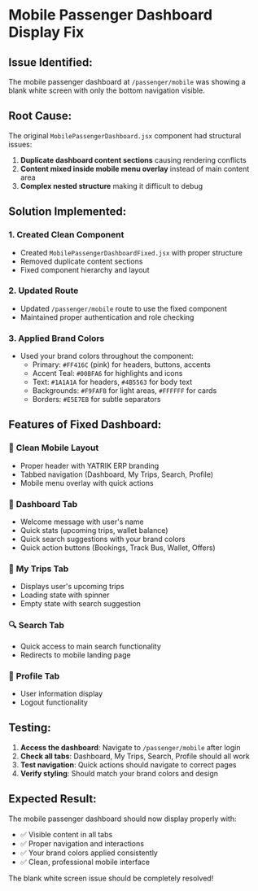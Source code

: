 # Mobile Passenger Dashboard Display Fix

## Issue Identified:
The mobile passenger dashboard at `/passenger/mobile` was showing a blank white screen with only the bottom navigation visible.

## Root Cause:
The original `MobilePassengerDashboard.jsx` component had structural issues:
1. **Duplicate dashboard content sections** causing rendering conflicts
2. **Content mixed inside mobile menu overlay** instead of main content area
3. **Complex nested structure** making it difficult to debug

## Solution Implemented:

### 1. **Created Clean Component**
- Created `MobilePassengerDashboardFixed.jsx` with proper structure
- Removed duplicate content sections
- Fixed component hierarchy and layout

### 2. **Updated Route**
- Updated `/passenger/mobile` route to use the fixed component
- Maintained proper authentication and role checking

### 3. **Applied Brand Colors**
- Used your brand colors throughout the component:
  - Primary: `#FF416C` (pink) for headers, buttons, accents
  - Accent Teal: `#00BFA6` for highlights and icons
  - Text: `#1A1A1A` for headers, `#4B5563` for body text
  - Backgrounds: `#F9FAFB` for light areas, `#FFFFFF` for cards
  - Borders: `#E5E7EB` for subtle separators

## Features of Fixed Dashboard:

### 📱 **Clean Mobile Layout**
- Proper header with YATRIK ERP branding
- Tabbed navigation (Dashboard, My Trips, Search, Profile)
- Mobile menu overlay with quick actions

### 🎯 **Dashboard Tab**
- Welcome message with user's name
- Quick stats (upcoming trips, wallet balance)
- Quick search suggestions with your brand colors
- Quick action buttons (Bookings, Track Bus, Wallet, Offers)

### 🎫 **My Trips Tab**
- Displays user's upcoming trips
- Loading state with spinner
- Empty state with search suggestion

### 🔍 **Search Tab**
- Quick access to main search functionality
- Redirects to mobile landing page

### 👤 **Profile Tab**
- User information display
- Logout functionality

## Testing:

1. **Access the dashboard**: Navigate to `/passenger/mobile` after login
2. **Check all tabs**: Dashboard, My Trips, Search, Profile should all work
3. **Test navigation**: Quick actions should navigate to correct pages
4. **Verify styling**: Should match your brand colors and design

## Expected Result:
The mobile passenger dashboard should now display properly with:
- ✅ Visible content in all tabs
- ✅ Proper navigation and interactions
- ✅ Your brand colors applied consistently
- ✅ Clean, professional mobile interface

The blank white screen issue should be completely resolved!

